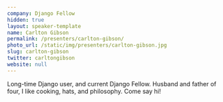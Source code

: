 ```yaml
---
company: Django Fellow
hidden: true
layout: speaker-template
name: Carlton Gibson
permalink: /presenters/carlton-gibson/
photo_url: /static/img/presenters/carlton-gibson.jpg
slug: carlton-gibson
twitter: carltongibson
website: null
---
```


Long-time Django user, and current Django Fellow. Husband and father of four, I like cooking, hats, and philosophy. Come say hi!
